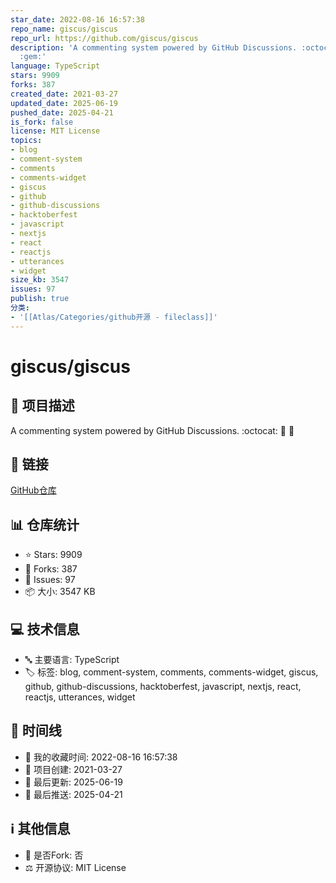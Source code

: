 ```yaml
---
star_date: 2022-08-16 16:57:38
repo_name: giscus/giscus
repo_url: https://github.com/giscus/giscus
description: 'A commenting system powered by GitHub Discussions. :octocat: :speech_balloon:
  :gem:'
language: TypeScript
stars: 9909
forks: 387
created_date: 2021-03-27
updated_date: 2025-06-19
pushed_date: 2025-04-21
is_fork: false
license: MIT License
topics:
- blog
- comment-system
- comments
- comments-widget
- giscus
- github
- github-discussions
- hacktoberfest
- javascript
- nextjs
- react
- reactjs
- utterances
- widget
size_kb: 3547
issues: 97
publish: true
分类:
- '[[Atlas/Categories/github开源 - fileclass]]'
---
```


# giscus/giscus

## 📝 项目描述

A commenting system powered by GitHub Discussions. :octocat: :speech_balloon: :gem:

## 🔗 链接

[GitHub仓库](https://github.com/giscus/giscus)

## 📊 仓库统计

- ⭐ Stars: 9909
- 🍴 Forks: 387
- 🐛 Issues: 97
- 📦 大小: 3547 KB

## 💻 技术信息

- 🔤 主要语言: TypeScript
- 🏷️ 标签: blog, comment-system, comments, comments-widget, giscus, github, github-discussions, hacktoberfest, javascript, nextjs, react, reactjs, utterances, widget

## 📅 时间线

- 🌟 我的收藏时间: 2022-08-16 16:57:38
- 🎂 项目创建: 2021-03-27
- 🔄 最后更新: 2025-06-19
- 🚀 最后推送: 2025-04-21

## ℹ️ 其他信息

- 🔀 是否Fork: 否
- ⚖️ 开源协议: MIT License
